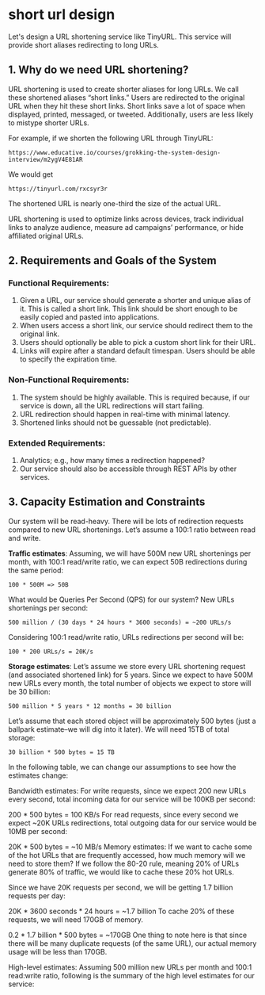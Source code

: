 # short url design
Let's design a URL shortening service like TinyURL. This service will provide short aliases redirecting to long URLs.

## 1. Why do we need URL shortening?
URL shortening is used to create shorter aliases for long URLs. We call these shortened aliases “short links.” Users are redirected to the original URL when they hit these short links. Short links save a lot of space when displayed, printed, messaged, or tweeted. Additionally, users are less likely to mistype shorter URLs.

For example, if we shorten the following URL through TinyURL:

``` https://www.educative.io/courses/grokking-the-system-design-interview/m2ygV4E81AR ```

We would get 

``` https://tinyurl.com/rxcsyr3r ```

The shortened URL is nearly one-third the size of the actual URL.

URL shortening is used to optimize links across devices, track individual links to analyze audience, measure ad campaigns’ performance, or hide affiliated original URLs.

## 2. Requirements and Goals of the System
### Functional Requirements:
1. Given a URL, our service should generate a shorter and unique alias of it. This is called a short link. This link should be short enough to be easily copied and pasted into applications.
2. When users access a short link, our service should redirect them to the original link.
3. Users should optionally be able to pick a custom short link for their URL. 
4. Links will expire after a standard default timespan. Users should be able to specify the expiration time.

### Non-Functional Requirements:
1. The system should be highly available. This is required because, if our service is down, all the URL redirections will start failing.
2. URL redirection should happen in real-time with minimal latency.
3. Shortened links should not be guessable (not predictable).

### Extended Requirements:
1. Analytics; e.g., how many times a redirection happened?
2. Our service should also be accessible through REST APIs by other services.

## 3. Capacity Estimation and Constraints
Our system will be read-heavy. There will be lots of redirection requests compared to new URL shortenings. Let’s assume a 100:1 ratio between read and write.

**Traffic estimates**: Assuming, we will have 500M new URL shortenings per month, with 100:1 read/write ratio, we can expect 50B redirections during the same period:

``` 100 * 500M => 50B ```

What would be Queries Per Second (QPS) for our system? New URLs shortenings per second:

``` 500 million / (30 days * 24 hours * 3600 seconds) = ~200 URLs/s ```

Considering 100:1 read/write ratio, URLs redirections per second will be:

``` 100 * 200 URLs/s = 20K/s ```

**Storage estimates**: Let’s assume we store every URL shortening request (and associated shortened link) for 5 years. Since we expect to have 500M new URLs every month, the total number of objects we expect to store will be 30 billion:

``` 500 million * 5 years * 12 months = 30 billion ```

Let’s assume that each stored object will be approximately 500 bytes (just a ballpark estimate–we will dig into it later). We will need 15TB of total storage:

``` 30 billion * 500 bytes = 15 TB ```

In the following table, we can change our assumptions to see how the estimates change:

Bandwidth estimates: For write requests, since we expect 200 new URLs every second, total incoming data for our service will be 100KB per second:

200 * 500 bytes = 100 KB/s
For read requests, since every second we expect ~20K URLs redirections, total outgoing data for our service would be 10MB per second:

20K * 500 bytes = ~10 MB/s
Memory estimates: If we want to cache some of the hot URLs that are frequently accessed, how much memory will we need to store them? If we follow the 80-20 rule, meaning 20% of URLs generate 80% of traffic, we would like to cache these 20% hot URLs.

Since we have 20K requests per second, we will be getting 1.7 billion requests per day:

20K * 3600 seconds * 24 hours = ~1.7 billion
To cache 20% of these requests, we will need 170GB of memory.

0.2 * 1.7 billion * 500 bytes = ~170GB
One thing to note here is that since there will be many duplicate requests (of the same URL), our actual memory usage will be less than 170GB.

High-level estimates: Assuming 500 million new URLs per month and 100:1 read:write ratio, following is the summary of the high level estimates for our service: